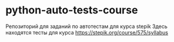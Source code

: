 # python-auto-tests-course
Репозиторий для заданий по автотестам для курса stepik 
Здесь находятся тесты для курса https://stepik.org/course/575/syllabus
